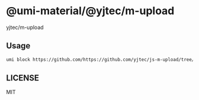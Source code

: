 # @umi-material/@yjtec/m-upload

yjtec/m-upload

## Usage

```sh
umi block https://github.com/https://github.com/yjtec/js-m-upload/tree/master/@yjtec/m-upload
```

## LICENSE

MIT
